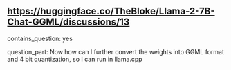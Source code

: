 ## https://huggingface.co/TheBloke/Llama-2-7B-Chat-GGML/discussions/13

contains_question: yes

question_part: Now how can I further convert the weights into GGML format and 4 bit quantization, so I can run in llama.cpp